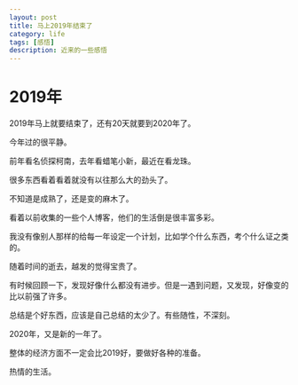 ```yaml
---
layout: post
title: 马上2019年结束了
category: life
tags: [感悟]
description: 近来的一些感悟
---
```


# 2019年

2019年马上就要结束了，还有20天就要到2020年了。

今年过的很平静。

前年看名侦探柯南，去年看蜡笔小新，最近在看龙珠。

很多东西看着看着就没有以往那么大的劲头了。

不知道是成熟了，还是变的麻木了。

看着以前收集的一些个人博客，他们的生活倒是很丰富多彩。

我没有像别人那样的给每一年设定一个计划，比如学个什么东西，考个什么证之类的。

随着时间的逝去，越发的觉得宝贵了。

有时候回顾一下，发现好像什么都没有进步。但是一遇到问题，又发现，好像变的比以前强了许多。

总结是个好东西，应该是自己总结的太少了。有些随性，不深刻。

2020年，又是新的一年了。

整体的经济方面不一定会比2019好，要做好各种的准备。

热情的生活。



